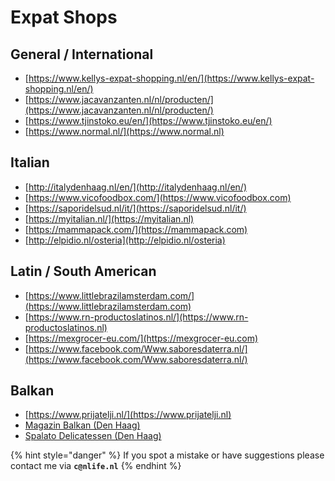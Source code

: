 # Expat Shops

## General / International

* [https://www.kellys-expat-shopping.nl/en/](https://www.kellys-expat-shopping.nl/en/)
* [https://www.jacavanzanten.nl/nl/producten/](https://www.jacavanzanten.nl/nl/producten/)
* [https://www.tjinstoko.eu/en/](https://www.tjinstoko.eu/en/)
* [https://www.normal.nl/](https://www.normal.nl)

## Italian

* [http://italydenhaag.nl/en/](http://italydenhaag.nl/en/)
* [https://www.vicofoodbox.com/](https://www.vicofoodbox.com)
* [https://saporidelsud.nl/it/](https://saporidelsud.nl/it/)
* [https://myitalian.nl/](https://myitalian.nl)
* [https://mammapack.com/](https://mammapack.com)
* [http://elpidio.nl/osteria](http://elpidio.nl/osteria)

## Latin / South American

* [https://www.littlebrazilamsterdam.com/](https://www.littlebrazilamsterdam.com)
* [https://www.rn-productoslatinos.nl/](https://www.rn-productoslatinos.nl)
* [https://mexgrocer-eu.com/](https://mexgrocer-eu.com)
* [https://www.facebook.com/Www.saboresdaterra.nl/](https://www.facebook.com/Www.saboresdaterra.nl/)

## Balkan

* [https://www.prijatelji.nl/](https://www.prijatelji.nl)
* [Magazin Balkan (Den Haag)](https://goo.gl/maps/PVhUUhHvnU7LY6UL6)
* [Spalato Delicatessen (Den Haag)](https://goo.gl/maps/9hYQ14TgnsH7DE8CA)

{% hint style="danger" %}
If you spot a mistake or have suggestions please contact me via **`c@nlife.nl`**
{% endhint %}

